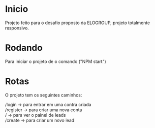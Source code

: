 # Inicio

Projeto feito para o desafio proposto da ELOGROUP, projeto totalmente responsivo.

# Rodando

Para iniciar o projeto de o comando ("NPM start")

# Rotas

O projeto tem os seguintes caminhos:

/login -> para entrar em uma contra criada
<br />
/register -> para criar uma nova conta
<br />
/ -> para ver o painel de leads
<br />
/create -> para criar um novo lead
